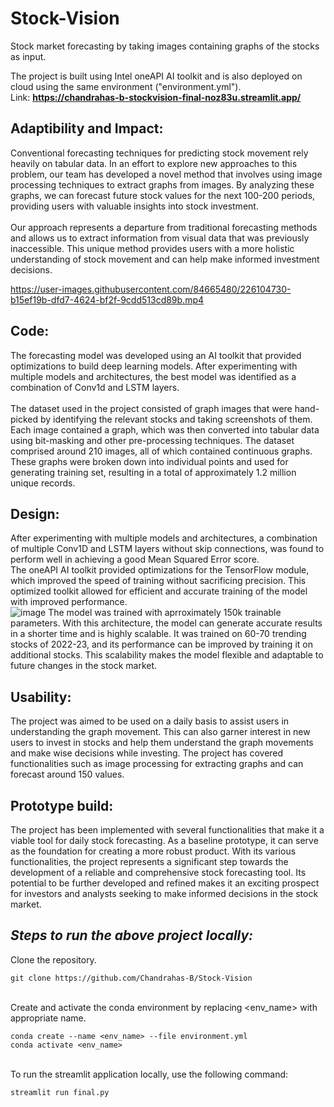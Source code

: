 # Stock-Vision
Stock market forecasting by taking images containing graphs of the stocks as input.

The project is built using Intel oneAPI AI toolkit and is also deployed on cloud using the same environment ("environment.yml"). <br/>
Link: <b><u>https://chandrahas-b-stockvision-final-noz83u.streamlit.app/ </u></b>

## Adaptibility and Impact:
  Conventional forecasting techniques for predicting stock movement rely heavily on tabular data. In an effort to explore new approaches to this problem, our team has developed a novel method that involves using image processing techniques to extract graphs from images. By analyzing these graphs, we can forecast future stock values for the next 100-200 periods, providing users with valuable insights into stock investment.  <br/> <br/>
  Our approach represents a departure from traditional forecasting methods and allows us to extract information from visual data that was previously inaccessible. This unique method provides users with a more holistic understanding of stock movement and can help make informed investment decisions. <br/>



https://user-images.githubusercontent.com/84665480/226104730-b15ef19b-dfd7-4624-bf2f-9cdd513cd89b.mp4



## Code:
  The forecasting model was developed using an AI toolkit that provided optimizations to build deep learning models. After experimenting with multiple models and architectures, the best model was identified as a combination of Conv1d and LSTM layers.  <br/><br/>
  The dataset used in the project consisted of graph images that were hand-picked by identifying the relevant stocks and taking screenshots of them. Each image contained a graph, which was then converted into tabular data using bit-masking and other pre-processing techniques. The dataset comprised around 210 images, all of which contained continuous graphs. These graphs were broken down into individual points and used for generating training set, resulting in a total of approximately 1.2 million unique records.
  
  
## Design:
  After experimenting with multiple models and architectures, a combination of multiple Conv1D and LSTM layers without skip connections, was found to perform well in achieving a good Mean Squared Error score.  
  The oneAPI AI toolkit provided optimizations for the TensorFlow module, which improved the speed of training without sacrificing precision. This optimized toolkit allowed for efficient and accurate training of the model with improved performance.  
  ![image](https://user-images.githubusercontent.com/84665480/225654048-566e8770-8884-4b4a-b067-f9415a91b233.png)
The model was trained with aprroximately 150k trainable parameters. With this architecture, the model can generate accurate results in a shorter time and is highly scalable. It was trained on 60-70 trending stocks of 2022-23, and its performance can be improved by training it on additional stocks. This scalability makes the model flexible and adaptable to future changes in the stock market.
## Usability:
  The project was aimed to be used on a daily basis to assist users in understanding the graph movement. This can also garner interest in new users to invest in stocks and help them understand the graph movements and make wise decisions while investing.
  The project has covered functionalities such as image processing for extracting graphs and can forecast around 150 values. 
  
## Prototype build:
 The project has been implemented with several functionalities that make it a viable tool for daily stock forecasting. As a baseline prototype, it can serve as the foundation for creating a more robust product. With its various functionalities, the project represents a significant step towards the development of a reliable and comprehensive stock forecasting tool. Its potential to be further developed and refined makes it an exciting prospect for investors and analysts seeking to make informed decisions in the stock market.
 
## <i>Steps to run the above project locally:</i> <br/>
 Clone the repository.
 ```
 git clone https://github.com/Chandrahas-B/Stock-Vision
 ```
 <br/> Create and activate the conda environment by replacing <env_name> with appropriate name. <br/>
 ```
 conda create --name <env_name> --file environment.yml
 conda activate <env_name>
 ```
 <br/> To run the streamlit application locally, use the following command:
 ```
 streamlit run final.py
 ```
 

